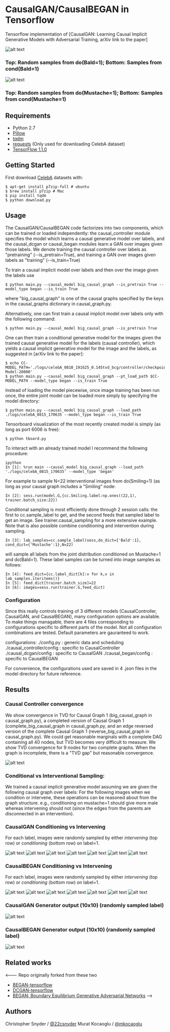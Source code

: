 # CausalGAN/CausalBEGAN in Tensorflow

Tensorflow implementation of [CausalGAN: Learning Causal Implicit Generative Models with Adversarial Training, arXiv link to the paper]

![alt text](./assets/314393_began_Bald_topdo1_botcond1.png)
### Top: Random samples from do(Bald=1); Bottom: Samples from cond(Bald=1)
![alt text](./assets/314393_began_Mustache_topdo1_botcond1.png)
### Top: Random samples from do(Mustache=1); Bottom: Samples from cond(Mustache=1)


## Requirements
- Python 2.7
- [Pillow](https://pillow.readthedocs.io/en/4.0.x/)
- [tqdm](https://github.com/tqdm/tqdm)
- [requests](https://github.com/kennethreitz/requests) (Only used for downloading CelebA dataset)
- [TensorFlow 1.1.0](https://github.com/tensorflow/tensorflow)

## Getting Started

First download [CelebA](http://mmlab.ie.cuhk.edu.hk/projects/CelebA.html) datasets with:

    $ apt-get install p7zip-full # ubuntu
    $ brew install p7zip # Mac
    $ pip install tqdm
    $ python download.py

## Usage

The CausalGAN/CausalBEGAN code factorizes into two components, which can be trained or loaded independently: the causal_controller module specifies the model which learns a causal generative model over labels, and the causal_dcgan or causal_began modules learn a GAN over images given those labels. We denote training the causal controller over labels as "pretraining" (--is_pretrain=True), and training a GAN over images given labels as "training" (--is_train=True)

To train a causal implicit model over labels and then over the image given the labels use

    $ python main.py --causal_model big_causal_graph --is_pretrain True --model_type began --is_train True

where "big_causal_graph" is one of the causal graphs specified by the keys in the causal_graphs dictionary in causal_graph.py. 

Alternatively, one can first train a causal implicit model over labels only with the following command:

    $ python main.py --causal_model big_causal_graph --is_pretrain True

One can then train a conditional generative model for the images given the trained causal generative model for the labels (causal controller), which yields a causal implicit generative model for the image and the labels, as suggested in [arXiv link to the paper]:

    $ echo CC-MODEL_PATH='./logs/celebA_0810_191625_0.145tvd_bcg/controller/checkpoints/CC-Model-20000'
    $ python main.py --causal_model big_causal_graph --pt_load_path $CC-MODEL_PATH --model_type began --is_train True 

Instead of loading the model piecewise, once image training has been run once, the entire joint model can be loaded more simply by specifying the model directory:

    $ python main.py --causal_model big_causal_graph --load_path ./logs/celebA_0815_170635 --model_type began --is_train True 

Tensorboard visualization of the most recently created model is simply (as long as port 6006 is free):

    $ python tboard.py


To interact with an already trained model I recommend the following procedure:

    ipython
    In [1]: %run main --causal_model big_causal_graph --load_path './logs/celebA_0815_170635' --model_type 'began'

For example to sample N=22 interventional images from do(Smiling=1) (as long as your causal graph includes a "Smiling" node:

    In [2]: sess.run(model.G,{cc.Smiling.label:np.ones((22,1), trainer.batch_size:22})

Conditional sampling is most efficiently done through 2 session calls: the first to cc.sample_label to get, and the second feeds that sampled label to get an image. See trainer.causal_sampling for a more extensive example. Note that is also possible combine conditioning and intervention during sampling.

    In [3]: lab_samples=cc.sample_label(sess,do_dict={'Bald':1}, cond_dict={'Mustache':1},N=22)

will sample all labels from the joint distribution conditioned on Mustache=1 and do(Bald=1). These label samples can be turned into image samples as follows:

    In [4]: feed_dict={cc.label_dict[k]:v for k,v in lab_samples.iteritems()}
    In [5]: feed_dict[trainer.batch_size]=22
    In [6]: images=sess.run(trainer.G,feed_dict)


### Configuration
Since this really controls training of 3 different models (CausalController, CausalGAN, and CausalBEGAN), many configuration options are available. To make things managable, there are 4 files corresponding to configurations specific to different parts of the model. Not all configuration combinations are tested. Default parameters are gauranteed to work.

configurations:
./config.py  :  generic data and scheduling
./causal_controller/config  :  specific to CausalController
./causal_dcgan/config  :  specific to CausalGAN
./causal_began/config  :  specific to CausalBEGAN

For convenience, the configurations used are saved in 4 .json files in the model directory for future reference.


## Results

### Causal Controller convergence
We show convergence in TVD for Causal Graph 1 (big_causal_graph in causal_graph.py), a completed version of Causal Graph 1 (complete_big_causal_graph in causal_graph.py, and an edge reversed version of the complete Causal Graph 1 (reverse_big_causal_graph in causal_graph.py). We could get reasonable marginals with a complete DAG containing all 40 nodes, but TVD becomes very difficult to measure. We show TVD convergence for 9 nodes for two complete graphs. When the graph is incomplete, there is a "TVD gap" but reasonable convergence.

![alt text](./assets/tvd_vs_step.png)

### Conditional vs Interventional Sampling:
We trained a causal implicit generative model assuming we are given the following causal graph over labels:
For the following images when we condition or intervene, these operations can be reasoned about from the graph structure. e.g., conditioning on mustache=1 should give more male whereas intervening should not (since the edges from the parents are disconnected in an intervention).

### CausalGAN Conditioning vs Intervening
For each label, images were randomly sampled by either _intervening_ (top row) or _conditioning_ (bottom row) on label=1.

![alt text](./assets/causalgan_pictures/45507_intvcond_Bald=1_2x10.png)
![alt text](./assets/causalgan_pictures/45507_intvcond_Eyeglasses=1_2x10.png)
![alt text](./assets/causalgan_pictures/45507_intvcond_Mouth_Slightly_Open=1_2x10.png)
![alt text](./assets/causalgan_pictures/45507_intvcond_Mustache=1_2x10.png)
![alt text](./assets/causalgan_pictures/45507_intvcond_Narrow_Eyes=1_2x10.png)
![alt text](./assets/causalgan_pictures/45507_intvcond_Smiling=1_2x10.png)
![alt text](./assets/causalgan_pictures/45507_intvcond_Wearing_Lipstick=1_2x10.png)

### CausalBEGAN Conditioning vs Intervening
For each label, images were randomly sampled by either _intervening_ (top row) or _conditioning_ (bottom row) on label=1.

![alt text](./assets/causalbegan_pictures/190001_intvcond_Bald=1_2x10.png)
![alt text](./assets/causalbegan_pictures/190001_intvcond_Eyeglasses=1_2x10.png)
![alt text](./assets/causalbegan_pictures/190001_intvcond_Mouth_Slightly_Open=1_2x10.png)
![alt text](./assets/causalbegan_pictures/190001_intvcond_Mustache=1_2x10.png)
![alt text](./assets/causalbegan_pictures/190001_intvcond_Narrow_Eyes=1_2x10.png)
![alt text](./assets/causalbegan_pictures/190001_intvcond_Smiling=1_2x10.png)
![alt text](./assets/causalbegan_pictures/190001_intvcond_Wearing_Lipstick=1_2x10.png)

### CausalGAN Generator output (10x10) (randomly sampled label)
![alt text](https://user-images.githubusercontent.com/10726729/30070562-6c9bd578-9229-11e7-9ee4-4911dd44bc3d.gif)

### CausalBEGAN Generator output (10x10) (randomly sampled label)
![alt text](https://user-images.githubusercontent.com/10726729/30069997-c3461e08-9227-11e7-861f-ccbc79dd9572.gif)

## Related works
<---
  Repo originally forked from these two
- [BEGAN-tensorflow](https://github.com/carpedm20/BEGAN-tensorflow)
- [DCGAN-tensorflow](https://github.com/carpedm20/DCGAN-tensorflow)
- [BEGAN: Boundary Equilibrium Generative Adversarial Networks](https://arxiv.org/abs/1703.10717)
-->

## Authors

Christopher Snyder / [@22csnyder](http://22csnyder.github.io)
Murat Kocaoglu / [@mkocaoglu](http://mkocaoglu.github.io)
